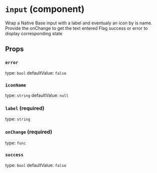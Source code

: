 `input` (component)
===================

Wrap a Native Base input with a label and eventualy an icon by is name.
Provide the onChange to get the text entered
Flag success or error to display corresponding state

Props
-----

### `error`

type: `bool`
defaultValue: `false`


### `iconName`

type: `string`
defaultValue: `null`


### `label` (required)

type: `string`


### `onChange` (required)

type: `func`


### `success`

type: `bool`
defaultValue: `false`


